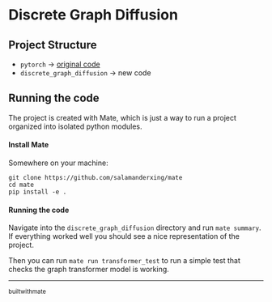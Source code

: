 # Discrete Graph Diffusion

## Project Structure

- `pytorch` $\rightarrow$ [original code](https://github.com/cvignac/DiGress)
- `discrete_graph_diffusion` $\rightarrow$ new code

## Running the code

The project is created with Mate, which is just a way to run a project organized into isolated python modules.

#### Install Mate

Somewhere on your machine:
```
git clone https://github.com/salamanderxing/mate
cd mate
pip install -e .
```

#### Running the code
Navigate into the `discrete_graph_diffusion` directory and run `mate summary`. If everything worked well you should see a nice representation of the project. 

Then you can run `mate run transformer_test` to run a simple test that checks the graph transformer model is working.

---

<small>builtwithmate</small>
